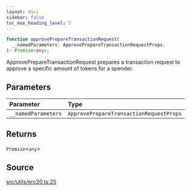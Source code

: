 ```yaml
---
layout: docs
sidebar: false
toc_max_heading_level: 5
---
```


```ts
function approvePrepareTransactionRequest(
  __namedParameters: ApprovePrepareTransactionRequestProps,
): Promise<any>;
```

ApprovePrepareTransactionRequest prepares a transaction request to approve a
specific amount of tokens for a spender.

## Parameters

| Parameter           | Type                                    |
| :------------------ | :-------------------------------------- |
| `__namedParameters` | `ApprovePrepareTransactionRequestProps` |

## Returns

`Promise`\<`any`\>

## Source

[src/utils/erc20.ts:25](https://github.com/OffchainLabs/arbitrum-orbit-sdk/blob/cfcbd32d6879cf7817a33b24f062a0fd879ea257/src/utils/erc20.ts#L25)
